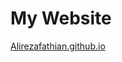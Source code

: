 My Website
=========================

<a href="https://Alirezafathian.github.io/">Alirezafathian.github.io</a>
